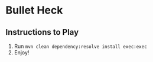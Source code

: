 # Bullet Heck

## Instructions to Play
1. Run `mvn clean dependency:resolve install exec:exec`
2. Enjoy!